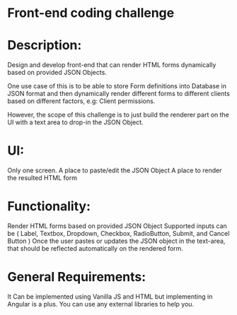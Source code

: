 # Front-end coding challenge

# Description:

Design and develop front-end that can render HTML forms dynamically based on provided JSON Objects.

One use case of this is to be able to store Form definitions into Database in JSON format and then dynamically render different forms to different clients based on different factors, e.g: Client permissions.

However, the scope of this challenge is to just build the renderer part on the UI with a text area to drop-in the JSON Object.


# UI:
Only one screen.
A place to paste/edit the JSON Object
A place to render the resulted HTML form

# Functionality:

Render HTML forms based on provided JSON Object
Supported inputs can be ( Label, Textbox, Dropdown, Checkbox, RadioButton, Submit, and Cancel Button  )
Once the user pastes or updates the JSON object in the text-area, that should be reflected automatically on the rendered form.

# General Requirements:
It Can be implemented using Vanilla JS and HTML but implementing in Angular is a plus.
You can use any external libraries to help you.


